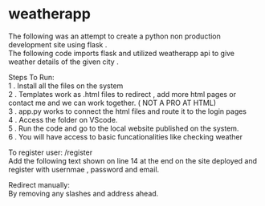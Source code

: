 # weatherapp
The following was an attempt to create a python non production development site using flask . <br>
The following code imports flask and utilized weatherapp api to give weather details of the given city .<br>

Steps To Run:<br>
  1 .  Install all the files on the system <br>
  2 .  Templates work as .html files to redirect , add more html pages or contact me and we can work together. ( NOT A PRO AT HTML) <br>
  3 .  app.py works to connect the html files and route it to the login pages <br>
  4 .  Access the folder on VScode. <br>
  5 .  Run the code and go to the local website published on the system. <br>
  6 .  You will have access to basic funcationalities like checking weather <br>
  
To register user:
  /register <br>
  Add the following text shown on line 14 at the end on the site deployed and register with usernmae , password and email. <br>

Redirect manually: <br>
  By removing any slashes and address ahead.
